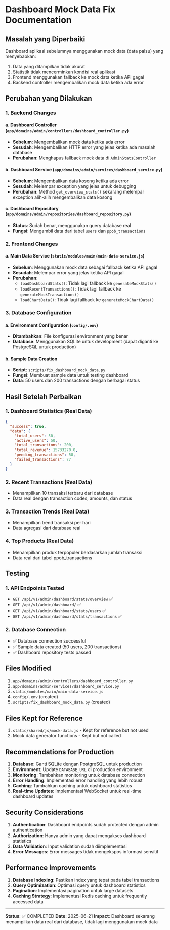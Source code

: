 # Dashboard Mock Data Fix Documentation

## Masalah yang Diperbaiki

Dashboard aplikasi sebelumnya menggunakan mock data (data palsu) yang menyebabkan:
1. Data yang ditampilkan tidak akurat
2. Statistik tidak mencerminkan kondisi real aplikasi
3. Frontend menggunakan fallback ke mock data ketika API gagal
4. Backend controller mengembalikan mock data ketika ada error

## Perubahan yang Dilakukan

### 1. Backend Changes

#### a. Dashboard Controller (`app/domains/admin/controllers/dashboard_controller.py`)
- **Sebelum**: Mengembalikan mock data ketika ada error
- **Sesudah**: Mengembalikan HTTP error yang jelas ketika ada masalah database
- **Perubahan**: Menghapus fallback mock data di `AdminStatsController`

#### b. Dashboard Service (`app/domains/admin/services/dashboard_service.py`)
- **Sebelum**: Mengembalikan data kosong ketika ada error
- **Sesudah**: Melempar exception yang jelas untuk debugging
- **Perubahan**: Method `get_overview_stats()` sekarang melempar exception alih-alih mengembalikan data kosong

#### c. Dashboard Repository (`app/domains/admin/repositories/dashboard_repository.py`)
- **Status**: Sudah benar, menggunakan query database real
- **Fungsi**: Mengambil data dari tabel `users` dan `ppob_transactions`

### 2. Frontend Changes

#### a. Main Data Service (`static/modules/main/main-data-service.js`)
- **Sebelum**: Menggunakan mock data sebagai fallback ketika API gagal
- **Sesudah**: Melempar error yang jelas ketika API gagal
- **Perubahan**: 
  - `loadDashboardStats()`: Tidak lagi fallback ke `generateMockStats()`
  - `loadRecentTransactions()`: Tidak lagi fallback ke `generateMockTransactions()`
  - `loadChartData()`: Tidak lagi fallback ke `generateMockChartData()`

### 3. Database Configuration

#### a. Environment Configuration (`config/.env`)
- **Ditambahkan**: File konfigurasi environment yang benar
- **Database**: Menggunakan SQLite untuk development (dapat diganti ke PostgreSQL untuk production)

#### b. Sample Data Creation
- **Script**: `scripts/fix_dashboard_mock_data.py`
- **Fungsi**: Membuat sample data untuk testing dashboard
- **Data**: 50 users dan 200 transactions dengan berbagai status

## Hasil Setelah Perbaikan

### 1. Dashboard Statistics (Real Data)
```json
{
  "success": true,
  "data": {
    "total_users": 50,
    "active_users": 50,
    "total_transactions": 200,
    "total_revenue": 15733270.0,
    "pending_transactions": 58,
    "failed_transactions": 77
  }
}
```

### 2. Recent Transactions (Real Data)
- Menampilkan 10 transaksi terbaru dari database
- Data real dengan transaction codes, amounts, dan status

### 3. Transaction Trends (Real Data)
- Menampilkan trend transaksi per hari
- Data agregasi dari database real

### 4. Top Products (Real Data)
- Menampilkan produk terpopuler berdasarkan jumlah transaksi
- Data real dari tabel ppob_transactions

## Testing

### 1. API Endpoints Tested
- `GET /api/v1/admin/dashboard/stats/overview` ✅
- `GET /api/v1/admin/dashboard/` ✅
- `GET /api/v1/admin/dashboard/stats/users` ✅
- `GET /api/v1/admin/dashboard/stats/transactions` ✅

### 2. Database Connection
- ✅ Database connection successful
- ✅ Sample data created (50 users, 200 transactions)
- ✅ Dashboard repository tests passed

## Files Modified

1. `app/domains/admin/controllers/dashboard_controller.py`
2. `app/domains/admin/services/dashboard_service.py`
3. `static/modules/main/main-data-service.js`
4. `config/.env` (created)
5. `scripts/fix_dashboard_mock_data.py` (created)

## Files Kept for Reference

1. `static/shared/js/mock-data.js` - Kept for reference but not used
2. Mock data generator functions - Kept but not called

## Recommendations for Production

1. **Database**: Ganti SQLite dengan PostgreSQL untuk production
2. **Environment**: Update `DATABASE_URL` di production environment
3. **Monitoring**: Tambahkan monitoring untuk database connection
4. **Error Handling**: Implementasi error handling yang lebih robust
5. **Caching**: Tambahkan caching untuk dashboard statistics
6. **Real-time Updates**: Implementasi WebSocket untuk real-time dashboard updates

## Security Considerations

1. **Authentication**: Dashboard endpoints sudah protected dengan admin authentication
2. **Authorization**: Hanya admin yang dapat mengakses dashboard statistics
3. **Data Validation**: Input validation sudah diimplementasi
4. **Error Messages**: Error messages tidak mengekspos informasi sensitif

## Performance Improvements

1. **Database Indexing**: Pastikan index yang tepat pada tabel transactions
2. **Query Optimization**: Optimasi query untuk dashboard statistics
3. **Pagination**: Implementasi pagination untuk large datasets
4. **Caching Strategy**: Implementasi Redis caching untuk frequently accessed data

---

**Status**: ✅ COMPLETED
**Date**: 2025-06-21
**Impact**: Dashboard sekarang menampilkan data real dari database, tidak lagi menggunakan mock data
